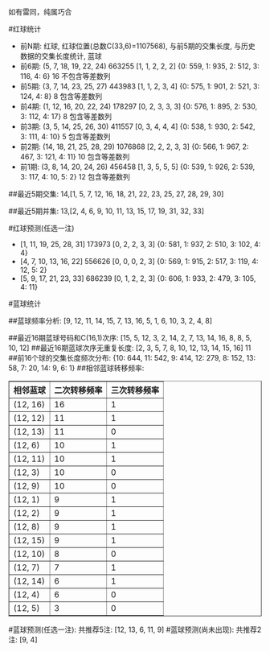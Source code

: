 <!-- 
.. title: 双色球2017083期(2017-07-18)数据分析报告
.. slug: slott-2017083-2017-07-18-report
.. date: 2017-07-19 08:00:00 UTC+08:00
.. tags: Lottery
.. link: 
.. description: 
.. type: text
-->

如有雷同，纯属巧合

<!-- TEASER_END-->

#红球统计

- 前N期: 红球, 红球位置(总数C(33,6)=1107568), 与前5期的交集长度, 与历史数据的交集长度统计, 蓝球
- 前6期: (5, 7, 18, 19, 22, 24) 663255 [1, 1, 2, 2, 2] {0: 559, 1: 935, 2: 512, 3: 116, 4: 6} 16 不包含等差数列
- 前5期: (3, 7, 14, 23, 25, 27) 443983 [1, 1, 2, 3, 4] {0: 575, 1: 901, 2: 521, 3: 124, 4: 8} 8 包含等差数列
- 前4期: (1, 12, 16, 20, 22, 24) 178297 [0, 2, 3, 3, 3] {0: 576, 1: 895, 2: 530, 3: 112, 4: 17} 8 包含等差数列
- 前3期: (3, 5, 14, 25, 26, 30) 411557 [0, 3, 4, 4, 4] {0: 538, 1: 930, 2: 542, 3: 111, 4: 10} 5 包含等差数列
- 前2期: (14, 18, 21, 25, 28, 29) 1076868 [2, 2, 2, 3, 3] {0: 566, 1: 967, 2: 467, 3: 121, 4: 11} 10 包含等差数列
- 前1期: (3, 8, 14, 20, 24, 26) 456458 [1, 3, 5, 5, 5] {0: 539, 1: 926, 2: 539, 3: 117, 4: 10, 5: 2} 12 包含等差数列

##最近5期交集:
14,[1, 5, 7, 12, 16, 18, 21, 22, 23, 25, 27, 28, 29, 30]

##最近5期并集:
13,[2, 4, 6, 9, 10, 11, 13, 15, 17, 19, 31, 32, 33]

#红球预测(任选一注)

- [1, 11, 19, 25, 28, 31] 173973 [0, 2, 2, 3, 3] {0: 581, 1: 937, 2: 510, 3: 102, 4: 4}
- [4, 7, 10, 13, 16, 22] 556626 [0, 0, 0, 2, 3] {0: 569, 1: 915, 2: 517, 3: 119, 4: 12, 5: 2}
- [5, 9, 17, 21, 23, 33] 686239 [0, 1, 2, 2, 3] {0: 606, 1: 933, 2: 479, 3: 105, 4: 11}

#蓝球统计

##蓝球频率分析:
[9, 12, 11, 14, 15, 7, 13, 16, 5, 1, 6, 10, 3, 2, 4, 8]

##最近16期蓝球号码和C(16,1)次序:
 [15, 5, 12, 3, 2, 14, 2, 7, 13, 14, 16, 8, 8, 5, 10, 12]
##最近16期蓝球次序无重复长度:
 [2, 3, 5, 7, 8, 10, 12, 13, 14, 15, 16] 11
##前16个球的交集长度频次分布:
{10: 644, 11: 542, 9: 414, 12: 279, 8: 152, 13: 58, 7: 20, 14: 9, 6: 1}
##相邻蓝球转移频率:
 <table border="1" class="table table-striped dataframe">
  <thead>
    <tr style="text-align: right;">
      <th>相邻蓝球</th>
      <th>二次转移频率</th>
      <th>三次转移频率</th>
    </tr>
  </thead>
  <tbody>
    <tr>
      <td>(12, 16)</td>
      <td>16</td>
      <td>1</td>
    </tr>
    <tr>
      <td>(12, 12)</td>
      <td>11</td>
      <td>1</td>
    </tr>
    <tr>
      <td>(12, 13)</td>
      <td>11</td>
      <td>0</td>
    </tr>
    <tr>
      <td>(12, 6)</td>
      <td>10</td>
      <td>1</td>
    </tr>
    <tr>
      <td>(12, 11)</td>
      <td>10</td>
      <td>1</td>
    </tr>
    <tr>
      <td>(12, 3)</td>
      <td>10</td>
      <td>0</td>
    </tr>
    <tr>
      <td>(12, 9)</td>
      <td>10</td>
      <td>0</td>
    </tr>
    <tr>
      <td>(12, 1)</td>
      <td>9</td>
      <td>1</td>
    </tr>
    <tr>
      <td>(12, 2)</td>
      <td>9</td>
      <td>1</td>
    </tr>
    <tr>
      <td>(12, 8)</td>
      <td>9</td>
      <td>1</td>
    </tr>
    <tr>
      <td>(12, 15)</td>
      <td>9</td>
      <td>1</td>
    </tr>
    <tr>
      <td>(12, 10)</td>
      <td>8</td>
      <td>0</td>
    </tr>
    <tr>
      <td>(12, 7)</td>
      <td>7</td>
      <td>1</td>
    </tr>
    <tr>
      <td>(12, 14)</td>
      <td>6</td>
      <td>1</td>
    </tr>
    <tr>
      <td>(12, 4)</td>
      <td>6</td>
      <td>0</td>
    </tr>
    <tr>
      <td>(12, 5)</td>
      <td>3</td>
      <td>0</td>
    </tr>
  </tbody>
</table>
#蓝球预测(任选一注):
共推荐5注: [12, 13, 6, 11, 9]
#蓝球预测(尚未出现):
共推荐2注: [9, 4]

